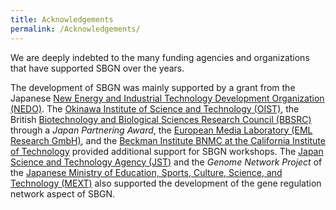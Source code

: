 ```yaml
---
title: Acknowledgements
permalink: /Acknowledgements/
---
```


We are deeply indebted to the many funding agencies and organizations that have supported SBGN over the years.

The development of SBGN was mainly supported by a grant from the Japanese [New Energy and Industrial Technology Development Organization (NEDO)](http://www.nedo.go.jp). The [Okinawa Institute of Science and Technology (OIST)](http://www.oist.jp), the British [Biotechnology and Biological Sciences Research Council (BBSRC)](http://www.bbsrc.ac.uk/) through a *Japan Partnering Award*, the [European Media Laboratory (EML Research GmbH)](http://www.eml-r.org/), and the [Beckman Institute BNMC at the California Institute of Technology](http://bnmc.caltech.edu) provided additional support for SBGN workshops. The [Japan Science and Technology Agency (JST)](http://www.jst.go.jp/) and the *Genome Network Project* of the [Japanese Ministry of Education, Sports, Culture, Science, and Technology (MEXT)](http://www.mext.go.jp/) also supported the development of the gene regulation network aspect of SBGN.